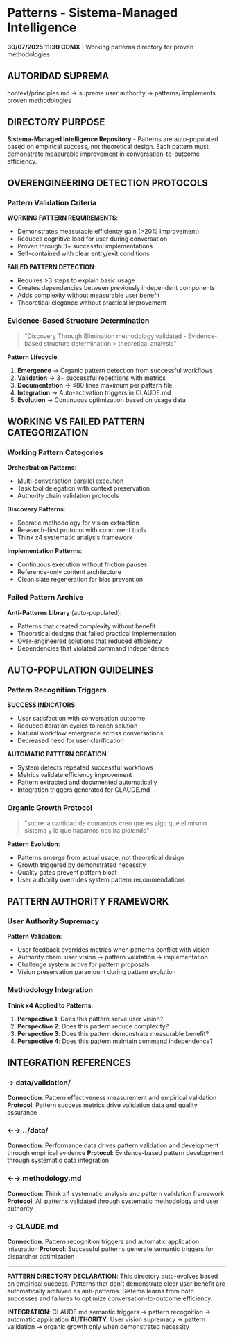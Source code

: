# Patterns - Sistema-Managed Intelligence

**30/07/2025 11:30 CDMX** | Working patterns directory for proven methodologies

## AUTORIDAD SUPREMA
context/principles.md → supreme user authority → patterns/ implements proven methodologies

## DIRECTORY PURPOSE
**Sistema-Managed Intelligence Repository** - Patterns are auto-populated based on empirical success, not theoretical design. Each pattern must demonstrate measurable improvement in conversation-to-outcome efficiency.

## OVERENGINEERING DETECTION PROTOCOLS

### Pattern Validation Criteria
**WORKING PATTERN REQUIREMENTS**:
- Demonstrates measurable efficiency gain (>20% improvement)
- Reduces cognitive load for user during conversation
- Proven through 3+ successful implementations
- Self-contained with clear entry/exit conditions

**FAILED PATTERN DETECTION**:
- Requires >3 steps to explain basic usage
- Creates dependencies between previously independent components
- Adds complexity without measurable user benefit
- Theoretical elegance without practical improvement

### Evidence-Based Structure Determination
> "Discovery Through Elimination methodology validated - Evidence-based structure determination > theoretical analysis"

**Pattern Lifecycle**:
1. **Emergence** → Organic pattern detection from successful workflows
2. **Validation** → 3+ successful repetitions with metrics
3. **Documentation** → ≤80 lines maximum per pattern file
4. **Integration** → Auto-activation triggers in CLAUDE.md
5. **Evolution** → Continuous optimization based on usage data

## WORKING VS FAILED PATTERN CATEGORIZATION

### Working Pattern Categories
**Orchestration Patterns**:
- Multi-conversation parallel execution
- Task tool delegation with context preservation
- Authority chain validation protocols

**Discovery Patterns**:
- Socratic methodology for vision extraction
- Research-first protocol with concurrent tools
- Think x4 systematic analysis framework

**Implementation Patterns**:
- Continuous execution without friction pauses
- Reference-only content architecture
- Clean slate regeneration for bias prevention

### Failed Pattern Archive
**Anti-Patterns Library** (auto-populated):
- Patterns that created complexity without benefit
- Theoretical designs that failed practical implementation
- Over-engineered solutions that reduced efficiency
- Dependencies that violated command independence

## AUTO-POPULATION GUIDELINES

### Pattern Recognition Triggers
**SUCCESS INDICATORS**:
- User satisfaction with conversation outcome
- Reduced iteration cycles to reach solution
- Natural workflow emergence across conversations
- Decreased need for user clarification

**AUTOMATIC PATTERN CREATION**:
- System detects repeated successful workflows
- Metrics validate efficiency improvement
- Pattern extracted and documented automatically
- Integration triggers generated for CLAUDE.md

### Organic Growth Protocol
> "sobre la cantidad de comandos creo que es algo que el mismo sistema y lo que hagamos nos ira pidiendo"

**Pattern Evolution**:
- Patterns emerge from actual usage, not theoretical design
- Growth triggered by demonstrated necessity
- Quality gates prevent pattern bloat
- User authority overrides system pattern recommendations

## PATTERN AUTHORITY FRAMEWORK

### User Authority Supremacy
**Pattern Validation**:
- User feedback overrides metrics when patterns conflict with vision
- Authority chain: user vision → pattern validation → implementation
- Challenge system active for pattern proposals
- Vision preservation paramount during pattern evolution

### Methodology Integration
**Think x4 Applied to Patterns**:
1. **Perspective 1**: Does this pattern serve user vision?
2. **Perspective 2**: Does this pattern reduce complexity?
3. **Perspective 3**: Does this pattern demonstrate measurable benefit?
4. **Perspective 4**: Does this pattern maintain command independence?

## INTEGRATION REFERENCES

### → data/validation/
**Connection**: Pattern effectiveness measurement and empirical validation
**Protocol**: Pattern success metrics drive validation data and quality assurance

### ←→ ../data/
**Connection**: Performance data drives pattern validation and development through empirical evidence
**Protocol**: Evidence-based pattern development through systematic data integration

### ←→ methodology.md
**Connection**: Think x4 systematic analysis and pattern validation framework
**Protocol**: All patterns validated through systematic methodology and user authority

### → CLAUDE.md
**Connection**: Pattern recognition triggers and automatic application integration
**Protocol**: Successful patterns generate semantic triggers for dispatcher optimization

---

**PATTERN DIRECTORY DECLARATION**: This directory auto-evolves based on empirical success. Patterns that don't demonstrate clear user benefit are automatically archived as anti-patterns. Sistema learns from both successes and failures to optimize conversation-to-outcome efficiency.

**INTEGRATION**: CLAUDE.md semantic triggers → pattern recognition → automatic application
**AUTHORITY**: User vision supremacy → pattern validation → organic growth only when demonstrated necessity